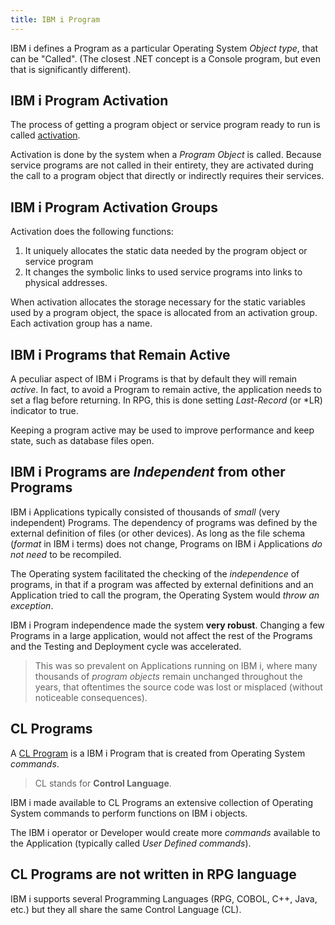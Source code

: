 ```yaml
---
title: IBM i Program
---
```


IBM i defines a Program as a particular Operating System *Object type*, that can be "Called". (The closest .NET concept is a Console program, but even that is significantly different).

## IBM i Program Activation
The process of getting a program object or service program ready to run is called [activation](https://www.ibm.com/support/knowledgecenter/en/ssw_ibm_i_72/rzase/activtn.htm). 

Activation is done by the system when a *Program Object* is called. Because service programs are not called in their entirety, they are activated during the call to a program object that directly or indirectly requires their services. 

## IBM i Program Activation Groups
Activation does the following functions:
1. It uniquely allocates the static data needed by the program object or service program
2. It changes the symbolic links to used service programs into links to physical addresses.

When activation allocates the storage necessary for the static variables used by a program object, the space is allocated from an activation group. Each activation group has a name. 

## IBM i Programs that Remain Active
A peculiar aspect of IBM i Programs is that by default they will remain *active*. In fact, to avoid a Program to remain active, the application needs to set a flag before returning. In RPG, this is done setting *Last-Record* (or *LR) indicator to true.

Keeping a program active may be used to improve performance and keep state, such as database files open.

## IBM i Programs are *Independent* from other Programs
IBM i Applications typically consisted of thousands of *small* (very independent) Programs. The dependency of programs was defined by the external definition of files (or other devices). As long as the file schema (*format* in IBM i terms) does not change, Programs on IBM i Applications *do not need* to be recompiled.

The Operating system facilitated the checking of the *independence* of programs, in that if a program was affected by external definitions and an Application tried to call the program, the Operating System would *throw an exception*.

IBM i Program independence made the system **very robust**. Changing a few Programs in a large application, would not affect the rest of the Programs and the Testing and Deployment cycle was accelerated.

> This was so prevalent on Applications running on IBM i, where many thousands of *program objects* remain unchanged throughout the years, that oftentimes the source code was lost or misplaced (without noticeable consequences).

## CL Programs
A [CL Program](https://www.ibm.com/support/knowledgecenter/en/ssw_ibm_i_72/rbam6/clpr.htm) is a IBM i Program that is created from Operating System *commands*.

>CL stands for **Control Language**.

IBM i made available to CL Programs an extensive collection of Operating System commands to perform functions on IBM i objects.

The IBM i operator or Developer would create more *commands* available to the Application (typically called *User Defined commands*).

## CL Programs are not written in RPG language

IBM i supports several Programming Languages (RPG, COBOL, C++, Java, etc.) but they all share the same Control Language (CL).

